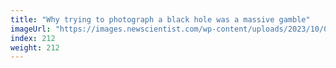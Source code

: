 ```yaml
---
title: "Why trying to photograph a black hole was a massive gamble"
imageUrl: "https://images.newscientist.com/wp-content/uploads/2023/10/03154918/SEI_174436548.jpg?width=788"
index: 212
weight: 212
---
```

